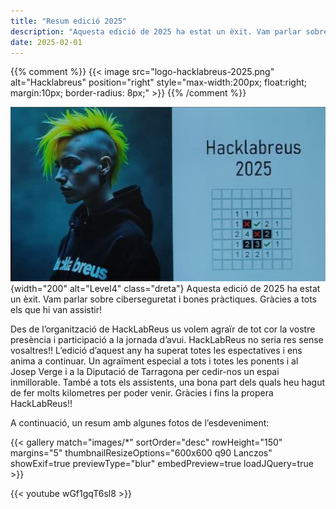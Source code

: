 ```yaml
---
title: "Resum edició 2025"
description: "Aquesta edició de 2025 ha estat un èxit. Vam parlar sobre ciberseguretat i bones pràctiques. Gràcies a tots els que hi van assistir!"
date: 2025-02-01
---
```

{{% comment %}} 
{{< image src="logo-hacklabreus-2025.png" alt="Hacklabreus" position="right" style="max-width:200px; float:right; margin:10px; border-radius: 8px;" >}}
{{% /comment %}}

![Hacklabreus-2025](logo-hacklabreus-2025.png)
{width="200" alt="Level4" class="dreta"}
Aquesta edició de 2025 ha estat un èxit. Vam parlar sobre ciberseguretat i bones pràctiques. Gràcies a tots els que hi van assistir!

Des de l’organització de HackLabReus us volem agraïr de tot cor la vostre presència i participació a la jornada d’avui. HackLabReus no seria res sense vosaltres!! L’edició d’aquest any ha superat totes les espectatives i ens anima a continuar.  Un agraïment especial a tots i totes les ponents i al Josep Verge i a la Diputació de Tarragona per cedir-nos un espai inmillorable. També a tots els assistents, una bona part dels quals heu hagut de fer molts kilometres per poder venir. Gràcies i fins la propera HackLabReus!!

A continuació, un resum amb algunes fotos de l’esdeveniment:

{{< gallery match="images/*" sortOrder="desc" rowHeight="150" margins="5" thumbnailResizeOptions="600x600 q90 Lanczos" showExif=true previewType="blur" embedPreview=true loadJQuery=true >}}

{{< youtube wGf1gqT6sl8 >}}